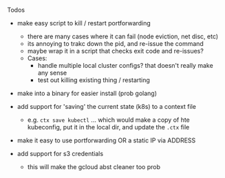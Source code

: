 Todos

- make easy script to kill / restart portforwarding
    - there are many cases where it can fail (node eviction, net disc, etc)
    - its annoying to trakc down the pid, and re-issue the command
    - maybe wrap it in a script that checks exit code and re-issues?
    - Cases:
        - handle multiple local cluster configs? that doesn't really make any sense
        - test out killing existing thing / restarting


- make into a binary for easier install (prob golang)
- add support for 'saving' the current state (k8s) to a context file
    - e.g. `ctx save kubectl` ... which would make a copy of hte kubeconfig, put it in the local dir, and update the `.ctx` file
- make it easy to use portforwarding OR a static IP via ADDRESS
- add support for s3 credentials
    - this will make the gcloud abst cleaner too prob

